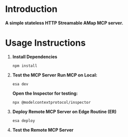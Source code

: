 # Introduction

**A simple stateless HTTP Streamable AMap MCP server.**

# Usage Instructions

1. **Install Dependencies**

   ```
   npm install
   ```

2. **Test the MCP Server**
   **Run MCP on Local:**

   ```
   esa dev
   ```

   **Open the Inspector for testing:**

   ```
   npx @modelcontextprotocol/inspector
   ```

3. **Deploy Remote MCP Server on Edge Routine (ER)**

   ```
   esa deploy
   ```

4. **Test the Remote MCP Server**

